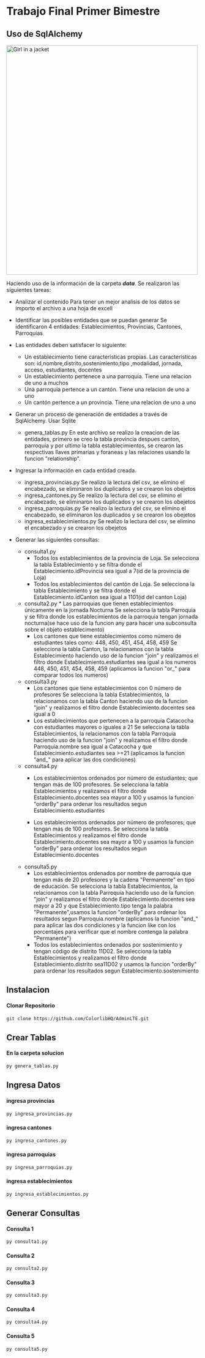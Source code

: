 # Trabajo Final Primer Bimestre

## Uso de SqlAlchemy
<img src="https://miro.medium.com/max/590/1*gJO7yKfLFOK2zfHaFDMdgA.jpeg" alt="Girl in a jacket" width="500" height="600">


Haciendo uso de la información de la carpeta ***data***. Se realizaron las siguientes tareas:

* Analizar el contenido
	Para tener un mejor analisis de los datos se importo el archivo a una hoja de excell		
* Identificar las posibles entidades que se puedan generar
	Se identificaron 4 entidades: Establecimientos, Provincias, Cantones, Parroquias
* Las entidades deben satisfacer lo siguiente:
	* Un establecimiento tiene características propias.
		Las características son: id,nombre,distrito,sostenimiento,tipo ,modalidad, jornada, acceso, estudiantes, docentes
	* Un establecimiento pertenece a una parroquia.
		Tiene una relacion de uno a muchos
	* Una parroquia pertence a un cantón.
		Tiene una relacion de uno a uno
	* Un cantón pertence a un provincia.
		Tiene una relacion de uno a uno

* Generar un proceso de generación de entidades a través de SqlAlchemy. Usar Sqlite
	* genera_tablas.py
		En este archivo se realizo la creacion de las entidades, primero se creo la tabla provincia despues canton, parroquia y por ultimo la tabla establecimientos, se 		 crearon las respectivas llaves primarias y foraneas y las relaciones usando la funcion "relationship".

* Ingresar la información en cada entidad creada.
	* ingresa_provincias.py
		Se realizo la lectura del csv, se elimino el encabezado, se eliminaron los duplicados y se crearon los obejetos
	* ingresa_cantones.py
		Se realizo la lectura del csv, se elimino el encabezado, se eliminaron los duplicados y se crearon los obejetos
	* ingresa_parroquias.py
		Se realizo la lectura del csv, se elimino el encabezado, se eliminaron los duplicados y se crearon los obejetos
	* ingresa_establecimientos.py
		Se realizo la lectura del csv, se elimino el encabezado y se crearon los obejetos
* Generar las siguientes consultas:
	* consulta1.py
		* Todos los establecimientos de la provincia de Loja.
			Se selecciona la tabla Establecimiento y se filtra donde el Establecimiento.idProvincia sea igual a 7(id de la provincia de Loja)
		* Todos los establecimientos del cantón de Loja.
			Se selecciona la tabla Establecimiento y se filtra donde el Establecimiento.idCanton sea igual a 1101(id del canton Loja)
	* consulta2.py
    		* Las parroquias que tienen establecimientos únicamente en la jornada Nocturna
    			Se selecciona la tabla Parroquia y se filtra donde los establecimientos de la parroquia tengan jornada nocturna(se hace uso de la funcion any para hacer 			 una subconsulta sobre el objeto establecimento)
		* Los cantones que tiene establecimientos como número de estudiantes tales como: 448, 450, 451, 454, 458, 459
			Se selecciona la tabla Canton, la relacionamos con la tabla Establecimiento haciendo uso de la funcion "join" y realizamos el filtro donde 					Establecimiento.estudiantes sea igual a los numeros 448, 450, 451, 454, 458, 459  (aplicamos la	funcion "or_" para comparar todos los numeros)
	* consulta3.py
		* Los cantones que tiene establecimientos con 0 número de profesores
			Se selecciona la tabla Establecimientos, la relacionamos con la tabla Canton haciendo uso de la funcion "join" y realizamos el filtro donde 					Establecimiento.docentes sea igual a 0
		* Los establecimientos que pertenecen a la parroquia Catacocha con estudiantes mayores o iguales a 21
			Se selecciona la tabla Establecimientos, la relacionamos con la tabla Parroquia haciendo uso de la funcion "join" y realizamos el filtro donde 					Parroquia.nombre sea igual a Catacocha y que Establecimiento.estudiantes sea >=21  (aplicamos la funcion "and_" para aplicar las dos condiciones)
	* consulta4.py
		* Los establecimientos ordenados por número de estudiantes; que tengan más de 100 profesores. 
			Se selecciona la tabla Establecimientos y realizamos el filtro donde Establecimiento.docentes sea mayor a 100 y usamos la funcion "orderBy" para ordenar 			 los resultados segun Establecimiento.estudiantes

		* Los establecimientos ordenados por número de profesores; que tengan más de 100 profesores.
			Se selecciona la tabla Establecimientos y realizamos el filtro donde Establecimiento.docentes sea mayor a 100 y usamos la funcion "orderBy" para ordenar 			 los resultados segun Establecimiento.docentes
	* consulta5.py
		* Los establecimientos ordenados por nombre de parroquia que tengan más de 20 profesores y la cadena "Permanente" en tipo de educación.
			Se selecciona la tabla Establecimientos, la relacionamos con la tabla Parroquia haciendo uso de la funcion "join" y realizamos el filtro donde 					Establecimiento.docentes sea mayor a 20 y que Establecimiento.tipo tenga la palabra "Permanente",usamos la funcion "orderBy" para ordenar 			 		los resultados segun Parroquia.nombre (aplicamos la funcion "and_" para aplicar las dos condiciones y la funcion like con los porcentajes para verificar 			 que el nombre contenga la palabra "Permanente")
		* Todos los establecimientos ordenados por sostenimiento y tengan código de distrito 11D02.
			Se selecciona la tabla Establecimientos y realizamos el filtro donde Establecimiento.distrito sea11D02 y usamos la funcion "orderBy" para ordenar 			 	los resultados segun Establecimiento.sostenimiento
			
## Instalacion 
#### Clonar Repositorio
```bash
git clone https://github.com/ColorlibHQ/AdminLTE.git
```
## Crear Tablas
#### En la carpeta solucion
```bash
py genera_tablas.py
```
## Ingresa Datos
#### ingresa provincias
```bash
py ingresa_provincias.py
```
#### ingresa cantones
```bash
py ingresa_cantones.py
```
#### ingresa parroquias
```bash
py ingresa_parroquias.py
```
#### ingresa establecimientos
```bash
py ingresa_establecimientos.py
```
## Generar Consultas
#### Consulta 1
```bash
py consulta1.py
```
#### Consulta 2
```bash
py consulta2.py
```
#### Consulta 3
```bash
py consulta3.py
```
#### Consulta 4
```bash
py consulta4.py
```
#### Consulta 5
```bash
py consulta5.py
```

		
